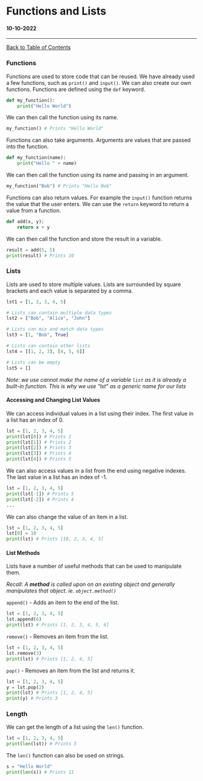 # Functions and Lists

#### 10-10-2022

---

[Back to Table of Contents](/README.md)

### Functions

Functions are used to store code that can be reused. We have already used a few functions, such as `print()` and `input()`. We can also create our own functions. Functions are defined using the `def` keyword.

```py
def my_function():
    print("Hello World")
```

We can then call the function using its name.

```py
my_function() # Prints "Hello World"
```

Functions can also take arguments. Arguments are values that are passed into the function.

```py
def my_function(name):
    print("Hello " + name)
```

We can then call the function using its name and passing in an argument.

```py
my_function("Bob") # Prints "Hello Bob"
```

Functions can also return values. For example the `input()` function returns the value that the user enters. We can use the `return` keyword to return a value from a function.

```py
def add(x, y):
    return x + y
```

We can then call the function and store the result in a variable.

```py
result = add(5, 5)
print(result) # Prints 10
```

### Lists

Lists are used to store multiple values. Lists are surrounded by square brackets and each value is separated by a comma.

```py
lst1 = [1, 2, 3, 4, 5]

# Lists can contain multiple data types
lst2 = ["Bob", "Alice", "John"]

# Lists can mix and match data types
lst3 = [1, "Bob", True]

# Lists can contain other lists
lst4 = [[1, 2, 3], [4, 5, 6]]

# Lists can be empty
lst5 = []
```

_Note: we use cannot make the name of a variable `list` as it is already a built-in function. This is why we use "lst" as a generic name for our lists_

#### Accessing and Changing List Values

We can access individual values in a list using their index. The first value in a list has an index of 0.

```py
lst = [1, 2, 3, 4, 5]
print(lst[0]) # Prints 1
print(lst[1]) # Prints 2
print(lst[2]) # Prints 3
print(lst[3]) # Prints 4
print(lst[4]) # Prints 5
```

We can also access values in a list from the end using negative indexes. The last value in a list has an index of -1.

```py
lst = [1, 2, 3, 4, 5]
print(lst[-1]) # Prints 5
print(lst[-2]) # Prints 4
...
```

We can also change the value of an item in a list.

```py
lst = [1, 2, 3, 4, 5]
lst[0] = 10
print(lst) # Prints [10, 2, 3, 4, 5]
```

#### List Methods

Lists have a number of useful methods that can be used to manipulate them.

_Recall: A **method** is called upon on an existing object and generally manipulates that object. ie. `object.method()`_

`append()` - Adds an item to the end of the list.

```py
lst = [1, 2, 3, 4, 5]
lst.append(6)
print(lst) # Prints [1, 2, 3, 4, 5, 6]
```

`remove()` - Removes an item from the list.

```py
lst = [1, 2, 3, 4, 5]
lst.remove(3)
print(lst) # Prints [1, 2, 4, 5]
```

`pop()` - Removes an item from the list and returns it.

```py
lst = [1, 2, 3, 4, 5]
y = lst.pop(2)
print(lst) # Prints [1, 2, 4, 5]
print(y) # Prints 3
```

### Length

We can get the length of a list using the `len()` function.

```py
lst = [1, 2, 3, 4, 5]
print(len(lst)) # Prints 5
```

The `len()` function can also be used on strings.

```py
s = "Hello World"
print(len(s)) # Prints 11
```

